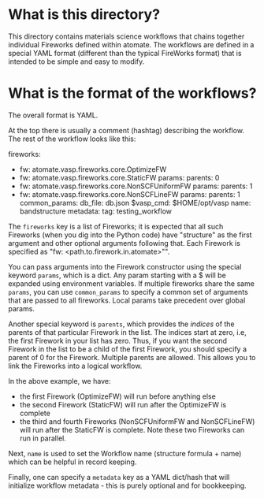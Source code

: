 # What is this directory?

This directory contains materials science workflows that chains together
individual Fireworks defined within atomate. The workflows are defined
in a special YAML format (different than the typical FireWorks format) that
is intended to be simple and easy to modify.

# What is the format of the workflows?

The overall format is YAML.

At the top there is usually a comment (hashtag) describing the workflow.
The rest of the workflow looks like this:

fireworks:
- fw: atomate.vasp.fireworks.core.OptimizeFW
- fw: atomate.vasp.fireworks.core.StaticFW
  params:
    parents: 0
- fw: atomate.vasp.fireworks.core.NonSCFUniformFW
  params:
    parents: 1
- fw: atomate.vasp.fireworks.core.NonSCFLineFW
  params:
    parents: 1
common_params:
  db_file: db.json
  $vasp_cmd: $HOME/opt/vasp
name: bandstructure
metadata:
  tag: testing_workflow

The `fireworks` key is a list of Fireworks; it is expected that all such
Fireworks (when you dig into the Python code) have "structure" as the
first argument and other optional arguments following that. Each Firework
is specified as "fw: <path.to.firework.in.atomate>"".

You can pass arguments into the Firework constructor using the special
keyword `params`, which is a dict. Any param starting with a $ will
be expanded using environment variables. If multiple fireworks share
the same `params`, you can use `common_params` to specify a common
set of arguments that are passed to all fireworks. Local params
take precedent over global params.

Another special keyword is `parents`, which provides
the *indices* of the parents of that particular Firework in the
list. The indices start at zero, i.e, the first Firework in your list
has zero. Thus, if you want the second Firework in the list to be a child
of the first Firework, you should specify a parent of 0 for the Firework.
Multiple parents are allowed. This allows you to link the Fireworks into a
logical workflow.

In the above example, we have:
* the first Firework (OptimizeFW) will run before anything else
* the second Firework (StaticFW) will run after the OptimizeFW is complete
* the third and fourth Fireworks (NonSCFUniformFW and NonSCFLineFW) will
run after the StaticFW is complete. Note these two Fireworks can run in parallel.

Next, `name` is used to set the Workflow name (structure formula +
name) which can be helpful in record keeping.

Finally, one can specify a `metadata` key as a YAML dict/hash that will
initialize workflow metadata - this is purely optional and for bookkeeping.